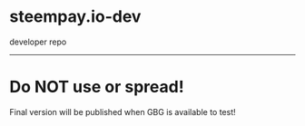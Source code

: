 # steempay.io-dev
developer repo

----

# Do NOT use or spread!

Final version will be published when GBG is available to test!
